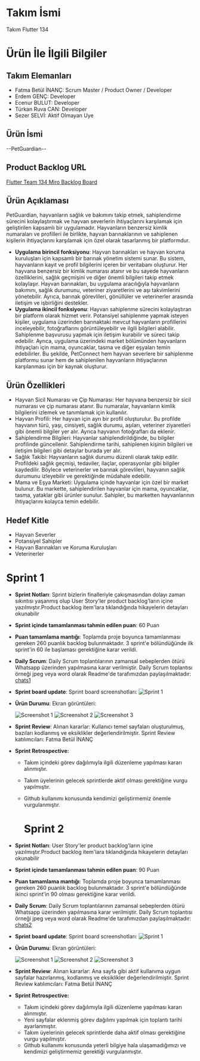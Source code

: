 # **Takım İsmi**

Takım Flutter 134

# Ürün İle İlgili Bilgiler

## Takım Elemanları
- Fatma Betül İNANÇ: Scrum Master / Product Owner / Developer
- Erdem GENÇ: Developer
- Ecenur BULUT: Developer
- Türkan Ruva CAN: Developer
- Sezer SELVİ: Aktif Olmayan Uye

## Ürün İsmi

--PetGuardian--

## Product Backlog URL

[Flutter Team 134 Miro Backlog Board](https://miro.com/app/board/uXjVM-Kjkr4=/)

## Ürün Açıklaması

PetGuardian, hayvanların sağlık ve bakımını takip etmek, sahiplendirme sürecini kolaylaştırmak ve hayvan severlerin ihtiyaçlarını karşılamak için geliştirilen kapsamlı bir uygulamadır. Hayvanların benzersiz kimlik numaraları ve profilleri ile birlikte, hayvan barınaklarının ve sahiplenen kişilerin ihtiyaçlarını karşılamak için özel olarak tasarlanmış bir platformdur.


- **Uygulama birincil fonksiyonu**: Hayvan barınakları ve hayvan koruma kuruluşları için kapsamlı bir barınak yönetim sistemi sunar. Bu sistem, hayvanların kayıt ve profil bilgilerini içeren bir veritabanı oluşturur. Her hayvana benzersiz bir kimlik numarası atanır ve bu sayede hayvanların özelliklerini, sağlık geçmişini ve diğer önemli bilgileri takip etmek kolaylaşır. Hayvan barınakları, bu uygulama aracılığıyla hayvanların bakımını, sağlık durumunu, veteriner ziyaretlerini ve aşı takvimlerini yönetebilir. Ayrıca, barınak görevlileri, gönüllüler ve veterinerler arasında iletişim ve işbirliğini destekler.
- **Uygulama ikincil fonksiyonu**: Hayvan sahiplenme sürecini kolaylaştıran bir platform olarak hizmet verir. Potansiyel sahiplenme yapmak isteyen kişiler, uygulama üzerinden barınaktaki mevcut hayvanların profillerini inceleyebilir, fotoğraflarını görüntüleyebilir ve ilgili bilgileri alabilir. Sahiplenme başvurusu yapmak için iletişim kurabilir ve süreci takip edebilir. Ayrıca, uygulama üzerindeki market bölümünden hayvanların ihtiyaçları için mama, oyuncaklar, tasma ve diğer eşyaları temin edebilirler. Bu şekilde, PetConnect hem hayvan severlere bir sahiplenme platformu sunar hem de sahiplenilen hayvanların ihtiyaçlarının karşılanması için bir kaynak oluşturur.

## Ürün Özellikleri

- Hayvan Sicil Numarası ve Çip Numarası: Her hayvana benzersiz bir sicil numarası ve çip numarası atanır. Bu numaralar, hayvanların kimlik bilgilerini izlemek ve tanımlamak için kullanılır.
- Hayvan Profili: Her hayvan için ayrı bir profil oluşturulur. Bu profilde hayvanın türü, yaşı, cinsiyeti, sağlık durumu, aşıları, veteriner ziyaretleri gibi önemli bilgiler yer alır. Ayrıca hayvanın fotoğrafları da eklenir.
- Sahiplendirme Bilgileri: Hayvanlar sahiplendirildiğinde, bu bilgiler profilinde güncellenir. Sahiplendirme tarihi, sahiplenen kişinin bilgileri ve iletişim bilgileri gibi detaylar burada yer alır.
- Sağlık Takibi: Hayvanların sağlık durumu düzenli olarak takip edilir. Profildeki sağlık geçmişi, tedaviler, ilaçlar, operasyonlar gibi bilgiler kaydedilir. Böylece veterinerler ve barınak görevlileri, hayvanın sağlık durumunu izleyebilir ve gerektiğinde müdahale edebilir.
- Mama ve Eşya Marketi: Uygulama içinde hayvanlar için özel bir market bulunur. Bu markette, sahiplendirilen hayvanlar için mama, oyuncaklar, tasma, yataklar gibi ürünler sunulur. Sahipler, bu marketten hayvanlarının ihtiyaçlarını kolayca temin edebilir.

## Hedef Kitle

- Hayvan Severler
- Potansiyel Sahipler
- Hayvan Barınakları ve Koruma Kuruluşları
- Veterinerler

# Sprint 1

- **Sprint Notları**: Sprint bizlerin finalleriyle çakışmasından dolayı zaman sıkıntısı yaşanmış olup User Story'ler product backlog'ların içine yazılmıştır.Product backlog item'lara tıklandığında hikayelerin detayları okunabilir
- **Sprint içinde tamamlanması tahmin edilen puan**: 60 Puan

- **Puan tamamlama mantığı**: Toplamda proje boyunca tamamlanması gereken 260 puanlık backlog bulunmaktadır. 3 sprint'e bölündüğünde ilk sprint'in 60 ile başlaması gerektiğine karar verildi.

- **Daily Scrum**: Daily Scrum toplantılarının zamansal sebeplerden ötürü Whatsapp üzerinden yapılmasına karar verilmiştir. Daily Scrum toplantısı örneği jpeg veya word olarak Readme'de tarafımızdan paylaşılmaktadır: [chats1](https://github.com/betulinanc/Bootcamp/blob/main/images/chats/chats1.pdf)

- **Sprint board update**: Sprint board screenshotları: 
![Sprint 1](https://github.com/betulinanc/Bootcamp/blob/main/images/sprint/sprint1.png) 


- **Ürün Durumu**: Ekran görüntüleri:
  
  ![Screenshot 1](https://github.com/betulinanc/Bootcamp/blob/main/images/photos/login1.jpeg)
  ![Screenshot 2](https://github.com/betulinanc/Bootcamp/blob/main/images/photos/login2.jpeg)
  ![Screenshot 3](https://github.com/betulinanc/Bootcamp/blob/main/images/photos/register.jpeg)
  
 
- **Sprint Review**: 
Alınan kararlar: Kullanıcı temel sayfaları oluşturulmuş, bazıları kodlanmış ve eksiklikler değerlendirilmiştir. Sprint Review katılımcıları: Fatma Betül İNANÇ
- **Sprint Retrospective:**
  - Takım içindeki görev dağılımıyla ilgili düzenleme yapılması kararı alınmıştır.
  - Takım üyelerinin gelecek sprintlerde aktif olması gerektiğine vurgu yapılmıştır.
  - Github kullanımı konusunda kendimizi geliştirmemiz önemle vurgulanmıştır.
 
    # Sprint 2

- **Sprint Notları**: User Story'ler product backlog'ların içine yazılmıştır.Product backlog item'lara tıklandığında hikayelerin detayları okunabilir
- **Sprint içinde tamamlanması tahmin edilen puan**: 90 Puan

- **Puan tamamlama mantığı**: Toplamda proje boyunca tamamlanması gereken 260 puanlık backlog bulunmaktadır. 3 sprint'e bölündüğünde ikinci sprint'in 90 olması gerektiğine karar verildi.

- **Daily Scrum**: Daily Scrum toplantılarının zamansal sebeplerden ötürü Whatsapp üzerinden yapılmasına karar verilmiştir. Daily Scrum toplantısı örneği jpeg veya word olarak Readme'de tarafımızdan paylaşılmaktadır: [chats2](https://github.com/betulinanc/Bootcamp/blob/main/images/chats/Ads%C4%B1z%20dok%C3%BCman.pdf)

- **Sprint board update**: Sprint board screenshotları: 
![Sprint 1](https://github.com/betulinanc/Bootcamp/blob/main/images/sprint/sprint2.png) 


- **Ürün Durumu**: Ekran görüntüleri:
  
  ![Screenshot 1](https://github.com/betulinanc/Bootcamp/blob/main/images/photos/home.gif)
  ![Screenshot 2](https://github.com/betulinanc/Bootcamp/blob/main/images/photos/shop.gif)
  ![Screenshot 3]()
  
 
- **Sprint Review**: 
Alınan kararlar: Ana sayfa gibi aktif kullanıma uygun sayfalar hazırlanmış, kodlanmış ve eksiklikler değerlendirilmiştir. Sprint Review katılımcıları: Fatma Betül İNANÇ
- **Sprint Retrospective:**
  - Takım içindeki görev dağılımıyla ilgili düzenleme yapılması kararı alınmıştır.
  - Yeni sayfalar eklenmiş görev dağılımı yapılmak için toplantı tarihi ayarlanmıştır.
  - Takım üyelerinin gelecek sprintlerde daha aktif olması gerektiğine vurgu yapılmıştır.
  - Github kullanımı konusunda yeterli bilgiye hala ulaşamadığımızı ve kendimizi geliştirmemiz gerektiği vurgulanmıştır.
 
 
